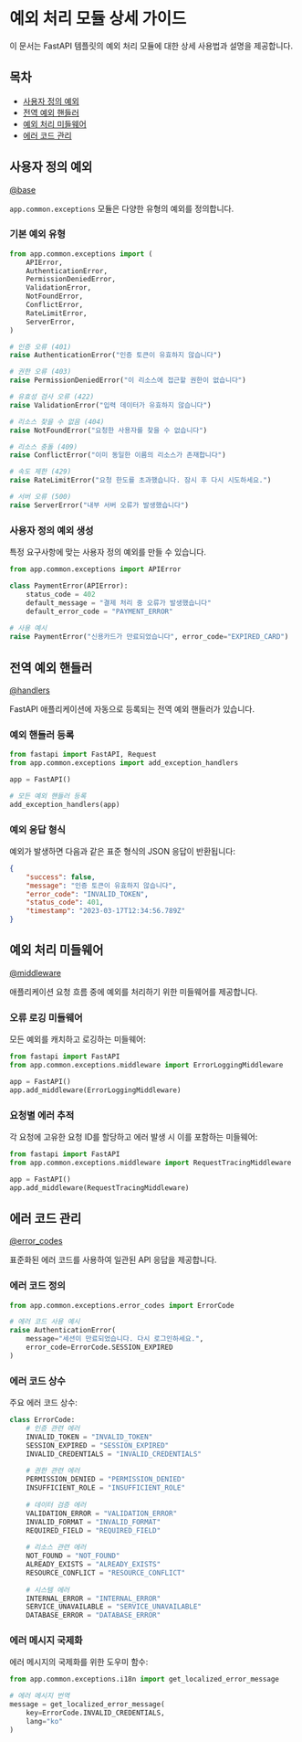 # 예외 처리 모듈 상세 가이드

이 문서는 FastAPI 템플릿의 예외 처리 모듈에 대한 상세 사용법과 설명을 제공합니다.

## 목차

- [사용자 정의 예외](#사용자-정의-예외)
- [전역 예외 핸들러](#전역-예외-핸들러)
- [예외 처리 미들웨어](#예외-처리-미들웨어)
- [에러 코드 관리](#에러-코드-관리)

## 사용자 정의 예외

[@base](/fastapi_template/app/common/exceptions/base.py)

`app.common.exceptions` 모듈은 다양한 유형의 예외를 정의합니다.

### 기본 예외 유형

```python
from app.common.exceptions import (
    APIError,
    AuthenticationError,
    PermissionDeniedError,
    ValidationError,
    NotFoundError,
    ConflictError,
    RateLimitError,
    ServerError,
)

# 인증 오류 (401)
raise AuthenticationError("인증 토큰이 유효하지 않습니다")

# 권한 오류 (403)
raise PermissionDeniedError("이 리소스에 접근할 권한이 없습니다")

# 유효성 검사 오류 (422)
raise ValidationError("입력 데이터가 유효하지 않습니다")

# 리소스 찾을 수 없음 (404)
raise NotFoundError("요청한 사용자를 찾을 수 없습니다")

# 리소스 충돌 (409)
raise ConflictError("이미 동일한 이름의 리소스가 존재합니다")

# 속도 제한 (429)
raise RateLimitError("요청 한도를 초과했습니다. 잠시 후 다시 시도하세요.")

# 서버 오류 (500)
raise ServerError("내부 서버 오류가 발생했습니다")
```

### 사용자 정의 예외 생성

특정 요구사항에 맞는 사용자 정의 예외를 만들 수 있습니다.

```python
from app.common.exceptions import APIError

class PaymentError(APIError):
    status_code = 402
    default_message = "결제 처리 중 오류가 발생했습니다"
    default_error_code = "PAYMENT_ERROR"
    
# 사용 예시
raise PaymentError("신용카드가 만료되었습니다", error_code="EXPIRED_CARD")
```

## 전역 예외 핸들러

[@handlers](/fastapi_template/app/common/exceptions/handlers.py)

FastAPI 애플리케이션에 자동으로 등록되는 전역 예외 핸들러가 있습니다.

### 예외 핸들러 등록

```python
from fastapi import FastAPI, Request
from app.common.exceptions import add_exception_handlers

app = FastAPI()

# 모든 예외 핸들러 등록
add_exception_handlers(app)
```

### 예외 응답 형식

예외가 발생하면 다음과 같은 표준 형식의 JSON 응답이 반환됩니다:

```json
{
    "success": false,
    "message": "인증 토큰이 유효하지 않습니다",
    "error_code": "INVALID_TOKEN",
    "status_code": 401,
    "timestamp": "2023-03-17T12:34:56.789Z"
}
```

## 예외 처리 미들웨어

[@middleware](/fastapi_template/app/common/exceptions/middleware.py)

애플리케이션 요청 흐름 중에 예외를 처리하기 위한 미들웨어를 제공합니다.

### 오류 로깅 미들웨어

모든 예외를 캐치하고 로깅하는 미들웨어:

```python
from fastapi import FastAPI
from app.common.exceptions.middleware import ErrorLoggingMiddleware

app = FastAPI()
app.add_middleware(ErrorLoggingMiddleware)
```

### 요청별 에러 추적

각 요청에 고유한 요청 ID를 할당하고 에러 발생 시 이를 포함하는 미들웨어:

```python
from fastapi import FastAPI
from app.common.exceptions.middleware import RequestTracingMiddleware

app = FastAPI()
app.add_middleware(RequestTracingMiddleware)
```

## 에러 코드 관리

[@error_codes](/fastapi_template/app/common/exceptions/error_codes.py)

표준화된 에러 코드를 사용하여 일관된 API 응답을 제공합니다.

### 에러 코드 정의

```python
from app.common.exceptions.error_codes import ErrorCode

# 에러 코드 사용 예시
raise AuthenticationError(
    message="세션이 만료되었습니다. 다시 로그인하세요.",
    error_code=ErrorCode.SESSION_EXPIRED
)
```

### 에러 코드 상수

주요 에러 코드 상수:

```python
class ErrorCode:
    # 인증 관련 에러
    INVALID_TOKEN = "INVALID_TOKEN"
    SESSION_EXPIRED = "SESSION_EXPIRED"
    INVALID_CREDENTIALS = "INVALID_CREDENTIALS"
    
    # 권한 관련 에러
    PERMISSION_DENIED = "PERMISSION_DENIED"
    INSUFFICIENT_ROLE = "INSUFFICIENT_ROLE"
    
    # 데이터 검증 에러
    VALIDATION_ERROR = "VALIDATION_ERROR"
    INVALID_FORMAT = "INVALID_FORMAT"
    REQUIRED_FIELD = "REQUIRED_FIELD"
    
    # 리소스 관련 에러
    NOT_FOUND = "NOT_FOUND"
    ALREADY_EXISTS = "ALREADY_EXISTS"
    RESOURCE_CONFLICT = "RESOURCE_CONFLICT"
    
    # 시스템 에러
    INTERNAL_ERROR = "INTERNAL_ERROR"
    SERVICE_UNAVAILABLE = "SERVICE_UNAVAILABLE"
    DATABASE_ERROR = "DATABASE_ERROR"
```

### 에러 메시지 국제화

에러 메시지의 국제화를 위한 도우미 함수:

```python
from app.common.exceptions.i18n import get_localized_error_message

# 에러 메시지 번역
message = get_localized_error_message(
    key=ErrorCode.INVALID_CREDENTIALS,
    lang="ko"
)
```

